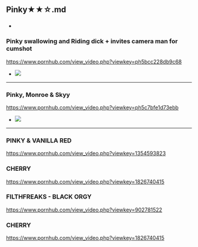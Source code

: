 ## Pinky★★☆.md
### 

- ![]()
### Pinky swallowing and Riding dick + invites camera man for cumshot
https://www.pornhub.com/view_video.php?viewkey=ph5bcc228db9c68
- ![](https://ci.phncdn.com/videos/201810/21/188426931/original/(m=ecuKGgaaaa)(mh=jvYTzu5y6yMklCzV)5.jpg)
---
### Pinky, Monroe & Skyy
https://www.pornhub.com/view_video.php?viewkey=ph5c7bfe1d73ebb
- ![](https://ci.phncdn.com/videos/201903/03/210996511/original/(m=ecuKGgaaaa)(mh=cBzV7lsjW3pS4lut)7.jpg)
---
### PINKY & VANILLA RED
https://www.pornhub.com/view_video.php?viewkey=1354593823
### CHERRY
https://www.pornhub.com/view_video.php?viewkey=1826740415
### FILTHFREAKS - BLACK ORGY
https://www.pornhub.com/view_video.php?viewkey=902781522
### CHERRY
https://www.pornhub.com/view_video.php?viewkey=1826740415
